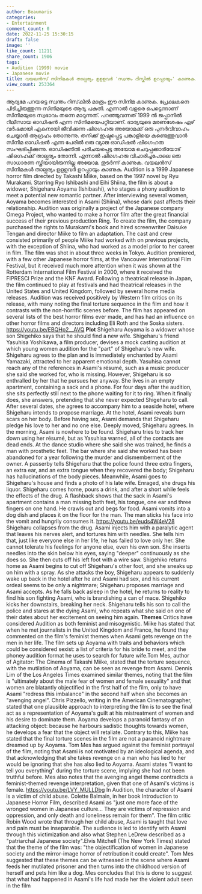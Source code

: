 ```yaml
---
author: Beaumaris
categories:
- Entertainment
comment_count: 0
date: 2022-11-25 15:30:15
draft: false
image: ''
like_count: 11211
share_count: 1906
tags:
- Audition (1999) movie
- Japanese movie
title: വയലൻസ് സിനിമകൾ താല്പര്യം ഉളളവർ 'സ്വന്തം റിസ്കിൽ ഉറപ്പായും' കാണുക, 'ഓഡിഷൻ'
view_count: 253364
---
```


ആദ്യമേ പറയട്ടെ സ്വന്തം റിസ്‌കിൽ മാത്രം ഈ സിനിമ കാണുക. പ്രേക്ഷകനെ പിടിച്ചിരുത്തുന്ന സിനിമയുടെ ആദ്യ പകുതി. എന്നാൽ വളരെ പെട്ടെന്നാണ് സിനിമയുടെ സ്വഭാവം തന്നെ മാറുന്നത്. പറഞ്ഞുവന്നത് 1999 ൽ ജപ്പാനിൽ റിലീസായ ഓഡിഷൻ എന്ന സിനിമയെപറ്റിയാണ്. ഭാര്യയുടെ മരണശേഷം ഏഴ് വർഷമായി ഏകനായി ജീവിക്കുന്ന ഷിഗെഹരു അയോമക്ക് ഒരു പുനർവിവാഹം ചെയ്യാൻ ആഗ്രഹം തോന്നുന്നു. തനിക്ക് ഇഷ്ടപ്പെട്ട പങ്കാളിയെ കണ്ടെത്തുവാൻ സിനിമ ഓഡിഷൻ എന്ന പേരിൽ ഒരു വ്യാജ ഓഡിഷൻ ഷിഗെഹരു സംഘടിപ്പിക്കുന്നു. ഓഡിഷനിൽ പരിചയപ്പെട്ട അയോമ ചെറുപ്പക്കാരിയോട് ഷിഗെഹക്ക് താല്പര്യം തോന്നി. എന്നാൽ ഷിഗെഹരു വിചാരിച്ചപോലെ ഒരു സാധാരണ സ്ത്രീയായിരുന്നില്ല അയോമ. തുടർന്ന് കാണുക. വയലൻസ് സിനിമകൾ താല്പര്യം ഉളളവർ ഉറപ്പായും കാണുക. Audition is a 1999 Japanese horror film directed by Takashi Miike, based on the 1997 novel by Ryu Murakami. Starring Ryo Ishibashi and Eihi Shiina, the film is about a widower, Shigeharu Aoyama (Ishibashi), who stages a phony audition to meet a potential new romantic partner. After interviewing several women, Aoyama becomes interested in Asami (Shiina), whose dark past affects their relationship. Audition was originally a project of the Japanese company Omega Project, who wanted to make a horror film after the great financial success of their previous production Ring. To create the film, the company purchased the rights to Murakami's book and hired screenwriter Daisuke Tengan and director Miike to film an adaptation. The cast and crew consisted primarily of people Miike had worked with on previous projects, with the exception of Shiina, who had worked as a model prior to her career in film. The film was shot in about three weeks in Tokyo. Audition premiered, with a few other Japanese horror films, at the Vancouver International Film Festival, but it received much more attention when it was shown at the Rotterdam International Film Festival in 2000, where it received the FIPRESCI Prize and the KNF Award. Following a theatrical release in Japan, the film continued to play at festivals and had theatrical releases in the United States and United Kingdom, followed by several home media releases. Audition was received positively by Western film critics on its release, with many noting the final torture sequence in the film and how it contrasts with the non-horrific scenes before. The film has appeared on several lists of the best horror films ever made, and has had an influence on other horror films and directors including Eli Roth and the Soska sisters. https://youtu.be/EBQHp2__AVQ **Plot** Shigeharu Aoyama is a widower whose son Shigehiko says that he should find a new wife. Shigeharu's friend Yasuhisa Yoshikawa, a film producer, devises a mock casting audition at which young women audition for the "part" of Shigeharu's new wife. Shigeharu agrees to the plan and is immediately enchanted by Asami Yamazaki, attracted to her apparent emotional depth. Yasuhisa cannot reach any of the references in Asami's résumé, such as a music producer she said she worked for, who is missing. However, Shigeharu is so enthralled by her that he pursues her anyway. She lives in an empty apartment, containing a sack and a phone. For four days after the audition, she sits perfectly still next to the phone waiting for it to ring. When it finally does, she answers, pretending that she never expected Shigeharu to call. After several dates, she agrees to accompany him to a seaside hotel, where Shigeharu intends to propose marriage. At the hotel, Asami reveals burn scars on her body. Before having sex, Asami demands that Shigeharu pledge his love to her and no one else. Deeply moved, Shigeharu agrees. In the morning, Asami is nowhere to be found. Shigeharu tries to track her down using her résumé, but as Yasuhisa warned, all of the contacts are dead ends. At the dance studio where she said she was trained, he finds a man with prosthetic feet. The bar where she said she worked has been abandoned for a year following the murder and dismemberment of the owner. A passerby tells Shigeharu that the police found three extra fingers, an extra ear, and an extra tongue when they recovered the body; Shigeharu has hallucinations of the body pieces. Meanwhile, Asami goes to Shigeharu's house and finds a photo of his late wife. Enraged, she drugs his liquor. Shigeharu comes home, pours a drink, and after a short while feels the effects of the drug. A flashback shows that the sack in Asami's apartment contains a man missing both feet, his tongue, one ear and three fingers on one hand. He crawls out and begs for food. Asami vomits into a dog dish and places it on the floor for the man. The man sticks his face into the vomit and hungrily consumes it. https://youtu.be/euds4W4eV28 Shigeharu collapses from the drug. Asami injects him with a paralytic agent that leaves his nerves alert, and tortures him with needles. She tells him that, just like everyone else in her life, he has failed to love only her. She cannot tolerate his feelings for anyone else, even his own son. She inserts needles into the skin below his eyes, saying "deeper" continuously as she does so. She then cuts off his left foot with a wire saw. Shigehiko returns home as Asami begins to cut off Shigeharu's other foot, and she sneaks up on him with a spray. As she attacks the boy, Shigeharu appears to suddenly wake up back in the hotel after he and Asami had sex, and his current ordeal seems to be only a nightmare; Shigeharu proposes marriage and Asami accepts. As he falls back asleep in the hotel, he returns to reality to find his son fighting Asami, who is brandishing a can of mace. Shigehiko kicks her downstairs, breaking her neck. Shigeharu tells his son to call the police and stares at the dying Asami, who repeats what she said on one of their dates about her excitement on seeing him again. **Themes** Critics have considered Audition as both feminist and misogynistic. Miike has stated that when he met journalists in the United Kingdom and France, he found they commented on the film's feminist themes when Asami gets revenge on the men in her life. The film sets up Aoyama with traits and behaviors which could be considered sexist: a list of criteria for his bride to meet, and the phoney audition format he uses to search for future wife.Tom Mes, author of Agitator: The Cinema of Takashi Miike, stated that the torture sequence, with the mutilation of Aoyama, can be seen as revenge from Asami. Dennis Lim of the Los Angeles Times examined similar themes, noting that the film is "ultimately about the male fear of women and female sexuality" and that women are blatantly objectified in the first half of the film, only to have Asami "redress this imbalance" in the second half when she becomes an "avenging angel". Chris Pizzello, writing in the American Cinematographer, stated that one plausible approach to interpreting the film is to see the final act as a representation of Aoyama's guilt at his mistreatment of women and his desire to dominate them. Aoyama develops a paranoid fantasy of an attacking object: because he harbours sadistic thoughts towards women, he develops a fear that the object will retaliate. Contrary to this, Miike has stated that the final torture scenes in the film are not a paranoid nightmare dreamed up by Aoyama. Tom Mes has argued against the feminist portrayal of the film, noting that Asami is not motivated by an ideological agenda, and that acknowledging that she takes revenge on a man who has lied to her would be ignoring that she has also lied to Aoyama. Asami states "I want to tell you everything" during the torture scene, implying she had not been truthful before. Mes also notes that the avenging angel theme contradicts a feminist-themed revenge interpretation, given that one of Asami's victims is female. https://youtu.be/LVY_MULLDbg In Audition, the character of Asami is a victim of child abuse. Colette Balmain, in her book Introduction to Japanese Horror Film, described Asami as "just one more face of the wronged women in Japanese culture... They are victims of repression and oppression, and only death and loneliness remain for them". The film critic Robin Wood wrote that through her child abuse, Asami is taught that love and pain must be inseparable. The audience is led to identify with Asami through this victimization and also what Stephen LeDrew described as a "patriarchal Japanese society".Elvis Mitchell (The New York Times) stated that the theme of the film was: "the objectification of women in Japanese society and the mirror-image horror of retribution it could create". Tom Mes suggested that these themes can be witnessed in the scene where Asami feeds her mutilated prisoner and then turns into the childhood version of herself and pets him like a dog. Mes concludes that this is done to suggest that what had happened in Asami's life had made her the violent adult seen in the film
